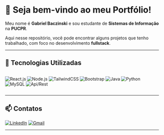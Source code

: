 # 📌 Seja bem-vindo ao meu Portfólio!

Meu nome é **Gabriel Baczinski** e sou estudante de **Sistemas de Informação** na **PUCPR**.

Aqui nesse repositório, você pode encontrar alguns projetos que tenho trabalhado, com foco no desenvolvimento **fullstack**.

---

## 🚀 Tecnologias Utilizadas

<div style="display: flex; gap: 10px;">
  
![React.js](https://img.shields.io/badge/React-61DAFB?style=flat-square&logo=react&logoColor=black)
![Node.js](https://img.shields.io/badge/Node.js-339933?style=flat-square&logo=node.js&logoColor=white)
![TailwindCSS](https://img.shields.io/badge/TailwindCSS-38B2AC?style=flat-square&logo=tailwindcss&logoColor=white)
![Bootstrap](https://img.shields.io/badge/Bootstrap-563D7C?style=flat-square&logo=bootstrap&logoColor=white)
![Java](https://img.shields.io/badge/Java-ED8B00?style=flat-square&logo=java&logoColor=white)
![Python](https://img.shields.io/badge/Python-3776AB?style=flat-square&logo=python&logoColor=white)
![MySQL](https://img.shields.io/badge/MySQL-00758F?style=flat-square&logo=mysql&logoColor=white)
![Api/Rest](https://img.shields.io/badge/API%20REST-00B0B9?style=flat-square&logo=swagger&logoColor=white)

</div>

---

## 📫 Contatos

[![LinkedIn](https://img.shields.io/badge/-LinkedIn-0A66C2?style=flat-square&logo=linkedin&logoColor=white)](https://www.linkedin.com/in/gabrielbaczinski/)
[![Gmail](https://img.shields.io/badge/-Gmail-D14836?style=flat-square&logo=gmail&logoColor=white)](mailto:gabrielbaczinski@gmail.com)

---

